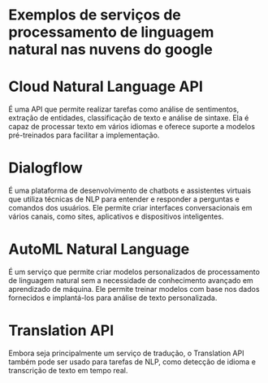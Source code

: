 # Exemplos de serviços de processamento de linguagem natural nas nuvens do google

# Cloud Natural Language API
É uma API que permite realizar tarefas como análise de sentimentos, extração de entidades, classificação de texto e análise de sintaxe. Ela é capaz de processar texto em vários idiomas e oferece suporte a modelos pré-treinados para facilitar a implementação.

# Dialogflow
É uma plataforma de desenvolvimento de chatbots e assistentes virtuais que utiliza técnicas de NLP para entender e responder a perguntas e comandos dos usuários. Ele permite criar interfaces conversacionais em vários canais, como sites, aplicativos e dispositivos inteligentes.

# AutoML Natural Language
É um serviço que permite criar modelos personalizados de processamento de linguagem natural sem a necessidade de conhecimento avançado em aprendizado de máquina. Ele permite treinar modelos com base nos dados fornecidos e implantá-los para análise de texto personalizada.

# Translation API
Embora seja principalmente um serviço de tradução, o Translation API também pode ser usado para tarefas de NLP, como detecção de idioma e transcrição de texto em tempo real.